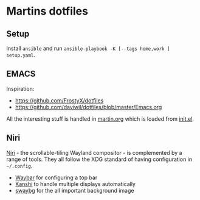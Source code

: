 # Martins dotfiles

## Setup
Install `ansible` and run `ansible-playbook -K [--tags home,work ] setup.yaml`.

## EMACS
Inspiration:

- <https://github.com/FrostyX/dotfiles>
- <https://github.com/daviwil/dotfiles/blob/master/Emacs.org>

All the interesting stuff is handled in [martin.org](.emacs.d/martin.org)
which is loaded from [init.el](.emacs.d/init.el).

## Niri
[Niri](https://github.com/YaLTeR/niri) - the scrollable-tiling Wayland
compositor - is complemented by a range of tools. They all follow the XDG
standard of having configuration in `~/.config`.

- [Waybar](https://github.com/Alexays/Waybar) for configuring a top bar
- [Kanshi](https://gitlab.freedesktop.org/emersion/kanshi) to handle multiple
  displays automatically
- [swaybg](https://github.com/swaywm/swaybg) for the all important background
  image
